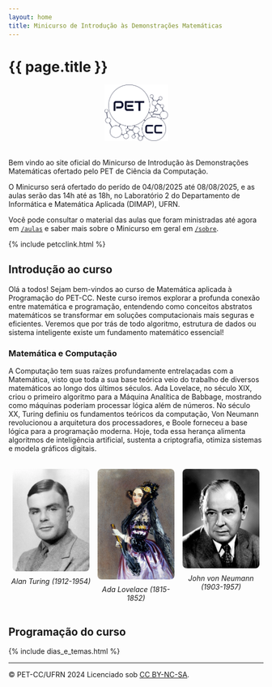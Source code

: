 ```yaml
--- 
layout: home
title: Minicurso de Introdução às Demonstrações Matemáticas
---
```



# {{ page.title }}

<div style="text-align: center;">
<img alt="Logo do PET-CC" src="assets/images/logo-petcc.png" width="125" height="auto">
</div>
<br>

Bem vindo ao site oficial do Minicurso de Introdução às Demonstrações Matemáticas ofertado pelo PET de Ciência da Computação.

O Minicurso será ofertado do perído de 04/08/2025 até 08/08/2025, e as aulas serão das 14h até as 18h, no Laboratório 2 do Departamento de Informática e Matemática Aplicada (DIMAP), UFRN.

Você pode consultar o material das aulas que foram ministradas até agora em [`/aulas`](/aulas.md) e saber mais sobre o Minicurso em geral em [`/sobre`](/sobre.md).

{% include petcclink.html %}

<!--## Objetivo do Curso

Esse curso foi desenvolvido pelo PETCC com o objetivo de introduzir conceitos matemáticos e suas utilidades na computação e programação - sobretudo aos calouros do BTI e do BCC - com o objetivo de facilitar o entendimento de materiais em disciplinas futuras e estabelecer uma ligação entre elas e a área da computação.

Assim, guiados por pesquisas de demanda e interesse realizadas anteriormente pelo PET, procuramos introduzir conceitos matemáticos como Lógica, Teoria dos Conjuntos, Indução, Recursão e Teoria dos números de forma simples e compreensível, os relacionando com as áreas da Computação e Programação
-->
## Introdução ao curso

Olá a todos! Sejam bem-vindos ao curso de Matemática aplicada à Programação do PET-CC. Neste curso iremos explorar a profunda conexão entre matemática e programação, entendendo como conceitos abstratos matemáticos se transformar em soluções computacionais mais seguras e eficientes. Veremos que por trás de todo algoritmo, estrutura de dados ou sistema inteligente existe um fundamento matemático essencial!

### Matemática e Computação

A Computação tem suas raízes profundamente entrelaçadas com a Matemática, visto que toda a sua base teórica veio do trabalho de diversos matemáticos ao longo dos últimos séculos. Ada Lovelace, no século XIX, criou o primeiro algoritmo para a Máquina Analítica de Babbage, mostrando como máquinas poderiam processar lógica além de números. No século XX, Turing definiu os fundamentos teóricos da computação, Von Neumann revolucionou a arquitetura dos processadores, e Boole forneceu a base lógica para a programação moderna. Hoje, toda essa herança alimenta algoritmos de inteligência artificial, sustenta a criptografia, otimiza sistemas e modela gráficos digitais.

<div class="row" style="display: flex; justify-content: space-between; margin: 2rem 0;">


  <div class="figure" style="flex: 1; text-align: center;">
    <img src="assets/images/alanturing.png" alt="Alan Turing" style="max-width: 90%; border-radius: 8px;">
    <p style="margin-top: 0.5rem;"><em>Alan Turing (1912-1954)</em></p>
  </div>

  <div class="figure" style="flex: 1; text-align: center;">
    <img src="assets/images/adalovelace.png" alt="Ada Lovelace" style="max-width: 90%; border-radius: 8px;">
    <p style="margin-top: 0.5rem;"><em>Ada Lovelace (1815-1852)</em></p>
  </div>
  
  <div class="figure" style="flex: 1; text-align: center;">
    <img src="assets/images/vonneumann.png" alt="John von Neumann" style="max-width: 90%; border-radius: 8px;">
    <p style="margin-top: 0.5rem;"><em>John von Neumann (1903-1957)</em></p>
  </div>
</div>


## Programação do curso

{% include dias_e_temas.html %}

---
<div class="small center">
<p>&copy; PET-CC/UFRN 2024 Licenciado sob <a href="https://creativecommons.org/licenses/by-nc-sa/4.0/deed.pt-br">CC BY-NC-SA</a>.</p>
</div>
